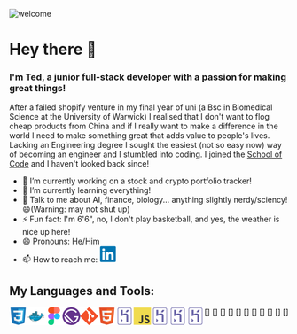 ![welcome](https://pngimg.com/uploads/welcome/welcome_PNG30.png)
# Hey there 👋
### I'm Ted, a junior full-stack developer with a passion for making great things!
After a failed shopify venture in my final year of uni (a Bsc in Biomedical Science at the University of Warwick) I realised that I don't want to flog cheap products from China and if I really want to make a difference in the world I need to make something great that adds value to people's lives. Lacking an Engineering degree I sought the easiest (not so easy now) way of becoming an engineer and I stumbled into coding. I joined the [School of Code](https://www.schoolofcode.co.uk/) and I haven't looked back since!


- 🔭 I’m currently working on a stock and crypto portfolio tracker!
- 🌱 I’m currently learning everything!
- 💬 Talk to me about AI, finance, biology... anything slightly nerdy/sciency!😄(Warning: may not shut up)
- ⚡ Fun fact: I'm 6'6", no, I don't play basketball, and yes, the weather is nice up here! 
- 😄 Pronouns: He/Him
- 📫 How to reach me: 
[<img width="30px" alt="LinkedIn" src="https://raw.githubusercontent.com/devicons/devicon/2ae2a900d2f041da66e950e4d48052658d850630/icons/linkedin/linkedin-original.svg"/>][1]

## My Languages and Tools:
[<img align="left" width="32px" alt="CSS3" src="https://raw.githubusercontent.com/devicons/devicon/2ae2a900d2f041da66e950e4d48052658d850630/icons/css3/css3-original.svg"/>]
[<img align="left" width="32px" alt="docker" src="https://raw.githubusercontent.com/devicons/devicon/2ae2a900d2f041da66e950e4d48052658d850630/icons/docker/docker-original.svg"/>]
[<img align="left" width="32px" alt="figma" src="https://raw.githubusercontent.com/devicons/devicon/2ae2a900d2f041da66e950e4d48052658d850630/icons/figma/figma-original.svg"/>]
[<img align="left" width="32px" alt="gatsby" src="https://raw.githubusercontent.com/devicons/devicon/2ae2a900d2f041da66e950e4d48052658d850630/icons/gatsby/gatsby-original.svg"/>]
[<img align="left" width="32px" alt="git" src="https://raw.githubusercontent.com/devicons/devicon/2ae2a900d2f041da66e950e4d48052658d850630/icons/git/git-original.svg"/>]
[<img align="left" width="32px" alt="HTML5" src="https://raw.githubusercontent.com/devicons/devicon/2ae2a900d2f041da66e950e4d48052658d850630/icons/html5/html5-original.svg"/>]
[<img align="left" width="32px" alt="heroku" src="https://raw.githubusercontent.com/devicons/devicon/2ae2a900d2f041da66e950e4d48052658d850630/icons/heroku/heroku-original.svg"/>]
[<img align="left" width="32px" alt="javascript" src="https://raw.githubusercontent.com/devicons/devicon/2ae2a900d2f041da66e950e4d48052658d850630/icons/javascript/javascript-original.svg"/>]
[<img align="left" width="32px" alt="heroku" src="https://raw.githubusercontent.com/devicons/devicon/2ae2a900d2f041da66e950e4d48052658d850630/icons/heroku/heroku-original.svg"/>]
[<img align="left" width="32px" alt="heroku" src="https://raw.githubusercontent.com/devicons/devicon/2ae2a900d2f041da66e950e4d48052658d850630/icons/heroku/heroku-original.svg"/>]
[<img align="left" width="32px" alt="heroku" src="https://raw.githubusercontent.com/devicons/devicon/2ae2a900d2f041da66e950e4d48052658d850630/icons/heroku/heroku-original.svg"/>]

[1]:https://www.linkedin.com/in/ted-phillips-869127225/
